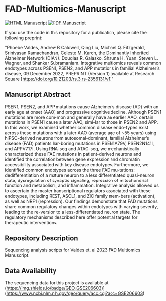 # FAD-Multiomics-Manuscript

[![HTML Manuscript](https://img.shields.io/badge/manuscript-HTML-blue.svg)](https://doi.org/10.21203/rs.3.rs-2356131/v1)
[![PDF Manuscript](https://img.shields.io/badge/manuscript-PDF-blue.svg)](https://www.researchsquare.com/article/rs-2356131/v1.pdf?c=1671728585000)

If you use the code in this repository for a publication, please cite the following preprint:

"Phoebe Valdes, Andrew B Caldwell, Qing Liu, Michael Q. Fitzgerald, Srinivasan Ramachandran, Celeste M. Karch, the Dominantly Inherited Alzheimer Network (DIAN), Douglas R. Galasko, Shauna H. Yuan, Steven L. Wagner, and Shankar Subramaniam. Integrative multiomics reveals common endotypes across PSEN1, PSEN2, and APP mutations in familial Alzheimer’s disease, 09 December 2022, PREPRINT (Version 1) available at Research Square [https://doi.org/10.21203/rs.3.rs-2356131/v1]"

## Manuscript Abstract
PSEN1, PSEN2, and APP mutations cause Alzheimer’s disease (AD) with an early age at onset (AAO) and progressive cognitive decline. Although PSEN1 mutations are more com-mon and generally have an earlier AAO, certain mutations in PSEN1 cause a later AAO, simi-lar to those in PSEN2  and APP. In this work, we examined whether common disease endo-types exist across these mutations with a later AAO (average age of ~55 years) using hiPSC-derived neurons from autosomal-dominant, familial Alzheimer’s disease (FAD) patients har-boring mutations in PSEN1A79V, PSEN2N141I, and APPV717I. Using RNA-seq and ATAC-seq, we mechanistically characterized these FAD mutations in patient-derived neurons and identified the correlation between gene expression and chromatin accessibility associated with key disease endotypes. Furthermore, we identified common endotypes across the three FAD mu-tations: dedifferentiation of a mature neuron to a less differentiated quasi-neuron state, dysregulation of synaptic signaling, repression of mitochondrial function and metabolism, and inflammation. Integrative analysis allowed us to ascertain the master transcriptional regulators associated with these endotypes, including REST, ASCL1, and ZIC family mem-bers (activation), as well as NRF1 (repression). Our findings demonstrate that FAD mutations share common regulatory changes within endotypes with varying severity, leading to the re-version to a less-differentiated neuron state. The regulatory mechanisms described here offer potential targets for therapeutic interventions.

## Repository Description
Sequencing analysis scripts for Valdes et. al 2023 FAD Multiomics Manuscript.

## Data Availability
The sequencing data for this project is available at (https://img.shields.io/badge/GEO_GSE206603)](https://www.ncbi.nlm.nih.gov/geo/query/acc.cgi?acc=GSE206603)
